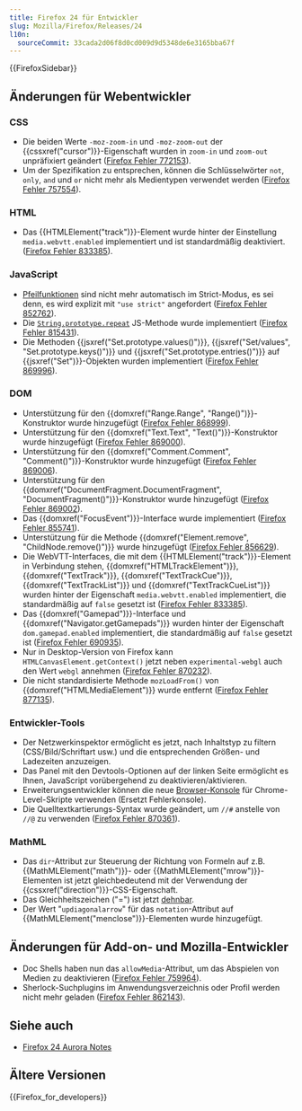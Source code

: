 ```yaml
---
title: Firefox 24 für Entwickler
slug: Mozilla/Firefox/Releases/24
l10n:
  sourceCommit: 33cada2d06f8d0cd009d9d5348de6e3165bba67f
---
```


{{FirefoxSidebar}}

## Änderungen für Webentwickler

### CSS

- Die beiden Werte `-moz-zoom-in` und `-moz-zoom-out` der {{cssxref("cursor")}}-Eigenschaft wurden in `zoom-in` und `zoom-out` unpräfixiert geändert ([Firefox Fehler 772153](https://bugzil.la/772153)).
- Um der Spezifikation zu entsprechen, können die Schlüsselwörter `not`, `only`, `and` und `or` nicht mehr als Medientypen verwendet werden ([Firefox Fehler 757554](https://bugzil.la/757554)).

### HTML

- Das {{HTMLElement("track")}}-Element wurde hinter der Einstellung `media.webvtt.enabled` implementiert und ist standardmäßig deaktiviert. ([Firefox Fehler 833385](https://bugzil.la/833385)).

### JavaScript

- [Pfeilfunktionen](/de/docs/Web/JavaScript/Reference/Functions/Arrow_functions) sind nicht mehr automatisch im Strict-Modus, es sei denn, es wird explizit mit `"use strict"` angefordert ([Firefox Fehler 852762](https://bugzil.la/852762)).
- Die [`String.prototype.repeat`](/de/docs/Web/JavaScript/Reference/Global_Objects/String/repeat) JS-Methode wurde implementiert ([Firefox Fehler 815431](https://bugzil.la/815431)).
- Die Methoden {{jsxref("Set.prototype.values()")}}, {{jsxref("Set/values", "Set.prototype.keys()")}} und {{jsxref("Set.prototype.entries()")}} auf {{jsxref("Set")}}-Objekten wurden implementiert ([Firefox Fehler 869996](https://bugzil.la/869996)).

### DOM

- Unterstützung für den {{domxref("Range.Range", "Range()")}}-Konstruktor wurde hinzugefügt ([Firefox Fehler 868999](https://bugzil.la/868999)).
- Unterstützung für den {{domxref("Text.Text", "Text()")}}-Konstruktor wurde hinzugefügt ([Firefox Fehler 869000](https://bugzil.la/869000)).
- Unterstützung für den {{domxref("Comment.Comment", "Comment()")}}-Konstruktor wurde hinzugefügt ([Firefox Fehler 869006](https://bugzil.la/869006)).
- Unterstützung für den {{domxref("DocumentFragment.DocumentFragment", "DocumentFragment()")}}-Konstruktor wurde hinzugefügt ([Firefox Fehler 869002](https://bugzil.la/869002)).
- Das {{domxref("FocusEvent")}}-Interface wurde implementiert ([Firefox Fehler 855741](https://bugzil.la/855741)).
- Unterstützung für die Methode {{domxref("Element.remove", "ChildNode.remove()")}} wurde hinzugefügt ([Firefox Fehler 856629](https://bugzil.la/856629)).
- Die WebVTT-Interfaces, die mit dem {{HTMLElement("track")}}-Element in Verbindung stehen, {{domxref("HTMLTrackElement")}}, {{domxref("TextTrack")}}, {{domxref("TextTrackCue")}}, {{domxref("TextTrackList")}} und {{domxref("TextTrackCueList")}} wurden hinter der Eigenschaft `media.webvtt.enabled` implementiert, die standardmäßig auf `false` gesetzt ist ([Firefox Fehler 833385](https://bugzil.la/833385)).
- Das {{domxref("Gamepad")}}-Interface und {{domxref("Navigator.getGamepads")}} wurden hinter der Eigenschaft `dom.gamepad.enabled` implementiert, die standardmäßig auf `false` gesetzt ist ([Firefox Fehler 690935](https://bugzil.la/690935)).
- Nur in Desktop-Version von Firefox kann `HTMLCanvasElement.getContext()` jetzt neben `experimental-webgl` auch den Wert `webgl` annehmen ([Firefox Fehler 870232](https://bugzil.la/870232)).
- Die nicht standardisierte Methode `mozLoadFrom()` von {{domxref("HTMLMediaElement")}} wurde entfernt ([Firefox Fehler 877135](https://bugzil.la/877135)).

### Entwickler-Tools

- Der Netzwerkinspektor ermöglicht es jetzt, nach Inhaltstyp zu filtern (CSS/Bild/Schriftart usw.) und die entsprechenden Größen- und Ladezeiten anzuzeigen.
- Das Panel mit den Devtools-Optionen auf der linken Seite ermöglicht es Ihnen, JavaScript vorübergehend zu deaktivieren/aktivieren.
- Erweiterungsentwickler können die neue [Browser-Konsole](https://mihai.sucan.ro/mihai/blog/the-browser-console-is-replacing-the-error-console/) für Chrome-Level-Skripte verwenden (Ersetzt Fehlerkonsole).
- Die Quelltextkartierungs-Syntax wurde geändert, um `//#` anstelle von `//@` zu verwenden ([Firefox Fehler 870361](https://bugzil.la/870361)).

### MathML

- Das `dir`-Attribut zur Steuerung der Richtung von Formeln auf z.B. {{MathMLElement("math")}}- oder {{MathMLElement("mrow")}}-Elementen ist jetzt gleichbedeutend mit der Verwendung der {{cssxref("direction")}}-CSS-Eigenschaft.
- Das Gleichheitszeichen ("=") ist jetzt [dehnbar](/de/docs/Web/MathML/Element/mo#stretchy).
- Der Wert "`updiagonalarrow`" für das `notation`-Attribut auf {{MathMLElement("menclose")}}-Elementen wurde hinzugefügt.

## Änderungen für Add-on- und Mozilla-Entwickler

- Doc Shells haben nun das `allowMedia`-Attribut, um das Abspielen von Medien zu deaktivieren ([Firefox Fehler 759964](https://bugzil.la/759964)).
- Sherlock-Suchplugins im Anwendungsverzeichnis oder Profil werden nicht mehr geladen ([Firefox Fehler 862143](https://bugzil.la/862143)).

## Siehe auch

- [Firefox 24 Aurora Notes](https://website-archive.mozilla.org/www.mozilla.org/firefox_releasenotes/en-us/firefox/24.0a2/auroranotes/)

## Ältere Versionen

{{Firefox_for_developers}}
